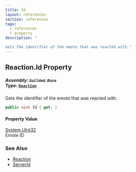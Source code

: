 ```yaml
---
title: Id
layout: references
section: references
tags:
  - references
  - property
description: "

Gets the identifier of the emote that was reacted with."
---
```


## Reaction.Id Property
##### **Assembly:** `Guilded.Base`<br/>**Type:** [`Reaction`](Reaction 'Guilded.Base.Content.Reaction')

Gets the identifier of the emote that was reacted with.

```csharp
public uint Id { get; }
```

#### Property Value
[System.UInt32](https://docs.microsoft.com/en-us/dotnet/api/System.UInt32 'System.UInt32')  
Emote ID

### See Also
- [Reaction](Reaction 'Guilded.Base.Content.Reaction')
- [ServerId](Reaction.ServerId 'Guilded.Base.Content.Reaction.ServerId')